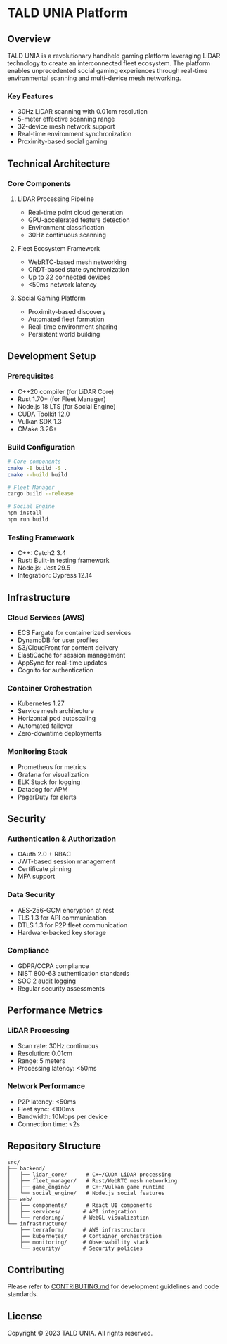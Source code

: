 # TALD UNIA Platform

## Overview

TALD UNIA is a revolutionary handheld gaming platform leveraging LiDAR technology to create an interconnected fleet ecosystem. The platform enables unprecedented social gaming experiences through real-time environmental scanning and multi-device mesh networking.

### Key Features
- 30Hz LiDAR scanning with 0.01cm resolution
- 5-meter effective scanning range
- 32-device mesh network support
- Real-time environment synchronization
- Proximity-based social gaming

## Technical Architecture

### Core Components
1. LiDAR Processing Pipeline
   - Real-time point cloud generation
   - GPU-accelerated feature detection
   - Environment classification
   - 30Hz continuous scanning

2. Fleet Ecosystem Framework
   - WebRTC-based mesh networking
   - CRDT-based state synchronization
   - Up to 32 connected devices
   - <50ms network latency

3. Social Gaming Platform
   - Proximity-based discovery
   - Automated fleet formation
   - Real-time environment sharing
   - Persistent world building

## Development Setup

### Prerequisites
- C++20 compiler (for LiDAR Core)
- Rust 1.70+ (for Fleet Manager)
- Node.js 18 LTS (for Social Engine)
- CUDA Toolkit 12.0
- Vulkan SDK 1.3
- CMake 3.26+

### Build Configuration
```bash
# Core components
cmake -B build -S .
cmake --build build

# Fleet Manager
cargo build --release

# Social Engine
npm install
npm run build
```

### Testing Framework
- C++: Catch2 3.4
- Rust: Built-in testing framework
- Node.js: Jest 29.5
- Integration: Cypress 12.14

## Infrastructure

### Cloud Services (AWS)
- ECS Fargate for containerized services
- DynamoDB for user profiles
- S3/CloudFront for content delivery
- ElastiCache for session management
- AppSync for real-time updates
- Cognito for authentication

### Container Orchestration
- Kubernetes 1.27
- Service mesh architecture
- Horizontal pod autoscaling
- Automated failover
- Zero-downtime deployments

### Monitoring Stack
- Prometheus for metrics
- Grafana for visualization
- ELK Stack for logging
- Datadog for APM
- PagerDuty for alerts

## Security

### Authentication & Authorization
- OAuth 2.0 + RBAC
- JWT-based session management
- Certificate pinning
- MFA support

### Data Security
- AES-256-GCM encryption at rest
- TLS 1.3 for API communication
- DTLS 1.3 for P2P fleet communication
- Hardware-backed key storage

### Compliance
- GDPR/CCPA compliance
- NIST 800-63 authentication standards
- SOC 2 audit logging
- Regular security assessments

## Performance Metrics

### LiDAR Processing
- Scan rate: 30Hz continuous
- Resolution: 0.01cm
- Range: 5 meters
- Processing latency: <50ms

### Network Performance
- P2P latency: <50ms
- Fleet sync: <100ms
- Bandwidth: 10Mbps per device
- Connection time: <2s

## Repository Structure

```
src/
├── backend/
│   ├── lidar_core/      # C++/CUDA LiDAR processing
│   ├── fleet_manager/   # Rust/WebRTC mesh networking
│   ├── game_engine/     # C++/Vulkan game runtime
│   └── social_engine/   # Node.js social features
├── web/
│   ├── components/      # React UI components
│   ├── services/       # API integration
│   └── rendering/      # WebGL visualization
└── infrastructure/
    ├── terraform/      # AWS infrastructure
    ├── kubernetes/     # Container orchestration
    ├── monitoring/     # Observability stack
    └── security/       # Security policies
```

## Contributing

Please refer to [CONTRIBUTING.md](CONTRIBUTING.md) for development guidelines and code standards.

## License

Copyright © 2023 TALD UNIA. All rights reserved.